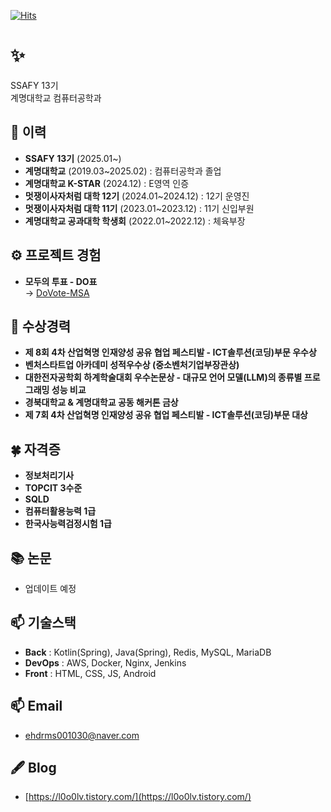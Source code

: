 [![Hits](https://hits.seeyoufarm.com/api/count/incr/badge.svg?url=https%3A%2F%2Fgithub.com%2Fl0o0lv&count_bg=%2379C83D&title_bg=%23555555&icon=&icon_color=%23E7E7E7&title=%EB%B0%A9%EB%AC%B8%EC%9E%90%EC%88%98&edge_flat=false)](https://hits.seeyoufarm.com)

# ✨  
SSAFY 13기  
계명대학교 컴퓨터공학과  

## 👋 이력  

- **SSAFY 13기** (2025.01~)  
- **계명대학교** (2019.03~2025.02) : 컴퓨터공학과 졸업
- **계명대학교 K-STAR** (2024.12) : E영역 인증
- **멋쟁이사자처럼 대학 12기** (2024.01~2024.12) : 12기 운영진  
- **멋쟁이사자처럼 대학 11기** (2023.01~2023.12) : 11기 신입부원  
- **계명대학교 공과대학 학생회** (2022.01~2022.12) : 체육부장

## ⚙ 프로젝트 경험  

- **모두의 투표 - DO표**  
  → [DoVote-MSA](https://github.com/l0o0lv/DoVote-MSA)  

## 🎉 수상경력  

- **제 8회 4차 산업혁명 인재양성 공유 협업 페스티발 - ICT솔루션(코딩)부문 우수상**
- **벤처스타트업 아카데미 성적우수상 (중소벤처기업부장관상)**
- **대한전자공학회 하계학술대회 우수논문상 - 대규모 언어 모델(LLM)의 종류별 프로그래밍 성능 비교**
- **경북대학교 & 계명대학교 공동 해커톤 금상**
- **제 7회 4차 산업혁명 인재양성 공유 협업 페스티발 - ICT솔루션(코딩)부문 대상**  

## 🍀 자격증  

- **정보처리기사**  
- **TOPCIT 3수준**  
- **SQLD**  
- **컴퓨터활용능력 1급**  
- **한국사능력검정시험 1급**  

## 📚 논문  

- 업데이트 예정  

## 📫 기술스택  

- **Back** : Kotlin(Spring), Java(Spring), Redis, MySQL, MariaDB  
- **DevOps** : AWS, Docker, Nginx, Jenkins  
- **Front** : HTML, CSS, JS, Android  

## 📫 Email  

- ehdrms001030@naver.com  

## 🖋 Blog 

- [https://l0o0lv.tistory.com/](https://l0o0lv.tistory.com/)  



